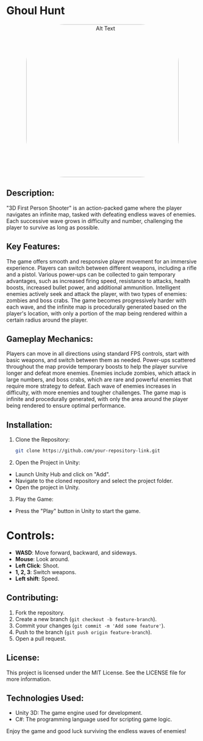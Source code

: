 # Ghoul Hunt

<p align="center">
    <img src="https://github.com/kifur2/game/assets/85733696/06db1cb8-2c61-40b4-a37c-f893649ae5c3" alt="Alt Text" width="400" style="border-radius: 100px;" />
</p>

## Description:
"3D First Person Shooter" is an action-packed game where the player navigates an infinite map, tasked with defeating endless waves of enemies. Each successive wave grows in difficulty and number, challenging the player to survive as long as possible.

## Key Features:
The game offers smooth and responsive player movement for an immersive experience. Players can switch between different weapons, including a rifle and a pistol. Various power-ups can be collected to gain temporary advantages, such as increased firing speed, resistance to attacks, health boosts, increased bullet power, and additional ammunition. Intelligent enemies actively seek and attack the player, with two types of enemies: zombies and boss crabs. The game becomes progressively harder with each wave, and the infinite map is procedurally generated based on the player's location, with only a portion of the map being rendered within a certain radius around the player.

## Gameplay Mechanics:
Players can move in all directions using standard FPS controls, start with basic weapons, and switch between them as needed. Power-ups scattered throughout the map provide temporary boosts to help the player survive longer and defeat more enemies. Enemies include zombies, which attack in large numbers, and boss crabs, which are rare and powerful enemies that require more strategy to defeat. Each wave of enemies increases in difficulty, with more enemies and tougher challenges. The game map is infinite and procedurally generated, with only the area around the player being rendered to ensure optimal performance.

## Installation:
1. Clone the Repository:
   ```sh
   git clone https://github.com/your-repository-link.git
2. Open the Project in Unity:
- Launch Unity Hub and click on "Add".
- Navigate to the cloned repository and select the project folder.
- Open the project in Unity.
3. Play the Game:
- Press the "Play" button in Unity to start the game.

# Controls:
- **WASD**: Move forward, backward, and sideways.
- **Mouse**: Look around.
- **Left Click**: Shoot.
- **1, 2, 3**: Switch weapons.
- **Left shift**: Speed.

## Contributing:
1. Fork the repository.
2. Create a new branch (`git checkout -b feature-branch`).
3. Commit your changes (`git commit -m 'Add some feature'`).
4. Push to the branch (`git push origin feature-branch`).
5. Open a pull request.

## License:
This project is licensed under the MIT License. See the LICENSE file for more information.

## Technologies Used:
- Unity 3D: The game engine used for development.
- C#: The programming language used for scripting game logic.

Enjoy the game and good luck surviving the endless waves of enemies!
